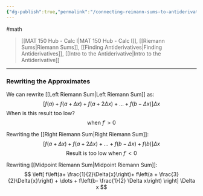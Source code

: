 ```yaml
---
{"dg-publish":true,"permalink":"/connecting-reimann-sums-to-antiderivatives/","dgHomeLink":true,"dgPassFrontmatter":false,"dgShowLocalGraph":true}
---
```


#math 
> [[MAT 150 Hub - Calc I|MAT 150 Hub - Calc I]], [[Riemann Sums|Riemann Sums]], [[Finding Antiderivatives|Finding Antiderivatives]], [[Intro to the Antiderivative|Intro to the Antiderivative]]

---
### Rewriting the Approximates

We can rewrite [[Left Riemann Sum|Left Riemann Sum]] as:
$$
[f(a) + f(a+\Delta x) + f(a+2 \Delta x) + \dots  + f(b-\Delta x)] \Delta x
$$
When is this result too low? 
$$
\text{when } f' > 0
$$

Rewriting the [[Right Riemann Sum|Right Riemann Sum]]:
$$
[f(a+\Delta x) + f(a + 2\Delta x) + \dots + f(b- \Delta x) + f(b)] \Delta x
$$
$$
\text{Result is too low when } f' < 0
$$

Rewriting [[Midpoint Riemann Sum|Midpoint Riemann Sum]]:
$$
\left[ f\left(a+ \frac{1}{2}\Delta{x}\right)+ f\left(a + \frac{3}{2}\Delta{x}\right) + \dots + f\left(b- \frac{1}{2} \Delta x\right) \right] \Delta x
$$
